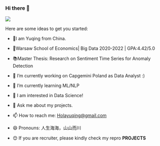 ### Hi there 👋

![](https://github-readme-stats.vercel.app/api?username=Yuqing)

Here are some ideas to get you started:

- 👧I am Yuqing from China.
- 🏫Warsaw School of Economics| Big Data 2020-2022 | GPA:4.42/5.0 
- 📚Master Thesis: Research on Sentiment Time Series for Anomaly Detection

- 🔭 I’m currently working on Capgemini Poland as Data Analyst :)
- 🌱 I’m currently learning ML/NLP
- 🤔 I am interested in Data Science!
- 💬 Ask me about my projects.
- 📫 How to reach me: Holayuqing@gmail.com
- 😄 Pronouns: 人生海海，山山而川
- 😊 If you are recruiter, please kindly check my repro **PROJECTS** 
